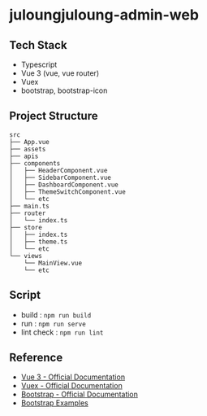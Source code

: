 # juloungjuloung-admin-web

## Tech Stack

- Typescript
- Vue 3 (vue, vue router)
- Vuex
- bootstrap, bootstrap-icon

## Project Structure

```
src
├── App.vue
├── assets
├── apis
├── components
│   ├── HeaderComponent.vue
│   ├── SidebarComponent.vue
│   ├── DashboardComponent.vue
│   ├── ThemeSwitchComponent.vue
│   └── etc
├── main.ts
├── router
│   └── index.ts
├── store
│   ├── index.ts
│   ├── theme.ts
│   └── etc
└── views
    └── MainView.vue
    └── etc
```

## Script

- build : `npm run build`
- run : `npm run serve`
- lint check : `npm run lint`

## Reference

- [Vue 3 - Official Documentation](https://vuejs.org/guide/introduction.html#introduction)
- [Vuex - Official Documentation](https://vuex.vuejs.org/)
- [Bootstrap - Official Documentation](https://getbootstrap.kr/docs/5.3/getting-started/introduction/)
- [Bootstrap Examples](https://getbootstrap.kr/docs/5.3/examples/)
